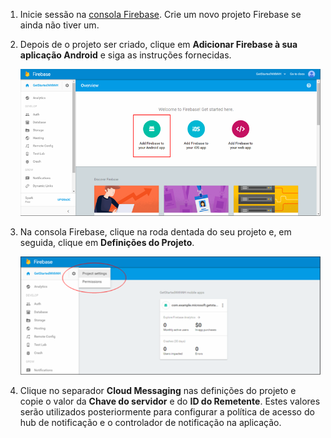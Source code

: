 

1. Inicie sessão na [consola Firebase](https://firebase.google.com/console/). Crie um novo projeto Firebase se ainda não tiver um.
2. Depois de o projeto ser criado, clique em **Adicionar Firebase à sua aplicação Android** e siga as instruções fornecidas.

    ![](./media/notification-hubs-enable-firebase-cloud-messaging/notification-hubs-add-firebase-to-android-app.png)
3. Na consola Firebase, clique na roda dentada do seu projeto e, em seguida, clique em **Definições do Projeto**.

    ![](./media/notification-hubs-enable-firebase-cloud-messaging/notification-hubs-firebase-console-project-settings.png)
4. Clique no separador **Cloud Messaging** nas definições do projeto e copie o valor da **Chave do servidor** e do **ID do Remetente**. Estes valores serão utilizados posteriormente para configurar a política de acesso do hub de notificação e o controlador de notificação na aplicação.


<!--HONumber=Dec16_HO2-->



